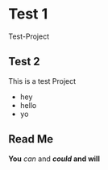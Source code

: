 # Test 1
Test-Project

## Test 2
This is a test Project

  - hey
  - hello
  - yo

## Read Me
**You** *can* and **_could_ and will**
